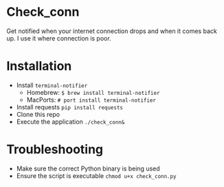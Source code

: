 # Check_conn

Get notified when your internet connection drops and when it comes back 
up. I use it where connection is poor.

# Installation

* Install `terminal-notifier`
  * Homebrew: `$ brew install terminal-notifier`
  * MacPorts: `# port install terminal-notifier`
* Install requests `pip install requests`
* Clone this repo
* Execute the application `./check_conn&`

# Troubleshooting

* Make sure the correct Python binary is being used
* Ensure the script is executable `chmod u+x check_conn.py`
